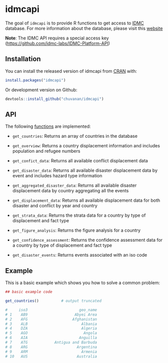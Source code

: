 # idmcapi

The goal of `idmcapi` is to provide R functions to get access to
[IDMC](http://www.internal-displacement.org/) database. For more information
about the database, please visit this
[website](http://www.internal-displacement.org/database)

**Note**: The IDMC API requires a special access key
(https://github.com/idmc-labs/IDMC-Platform-API)

## Installation

You can install the released version of idmcapi from
[CRAN](https://CRAN.R-project.org) with:

``` r
install.packages("idmcapi")
```

Or development version on Github:

``` r
devtools::install_github("chuvanan/idmcapi")
```

## API

The following
[functions](https://github.com/idmc-labs/IDMC-Platform-API/wiki/Endpoints) are
implemented:

* `get_countries`: Returns an array of countries in the database

* `get_overview`: Returns a country displacement information and includes
  population and refugee numbers

* `get_confict_data`: Returns all available conflict displacement data

* `get_disaster_data`: Returns all available disaster displacement data by event
  and includes hazard type information

* `get_aggregated_disaster_data`: Returns all available disaster displacement
  data by country aggregating all the events

* `get_displacement_data`: Returns all available displacement data for both
  disaster and conflict by year and country

* `get_strata_data`: Returns the strata data for a country by type of
  displacement and fact type

* `get_figure_analysis`: Returns the figure analysis for a country

* `get_confidence_assessment`: Returns the confidence assessment data for a
  country by type of displacement and fact type

* `get_disaster_events`: Returns events associated with an iso code

## Example

This is a basic example which shows you how to solve a common problem:

``` r
## basic example code

get_countries()          # output truncated

#     iso3                       geo_name
# 1    AB9                     Abyei Area
# 2    AFG                    Afghanistan
# 3    ALB                        Albania
# 4    DZA                        Algeria
# 5    AGO                         Angola
# 6    AIA                       Anguilla
# 7    ATG            Antigua and Barbuda
# 8    ARG                      Argentina
# 9    ARM                        Armenia
# 10   AUS                      Australia

```
